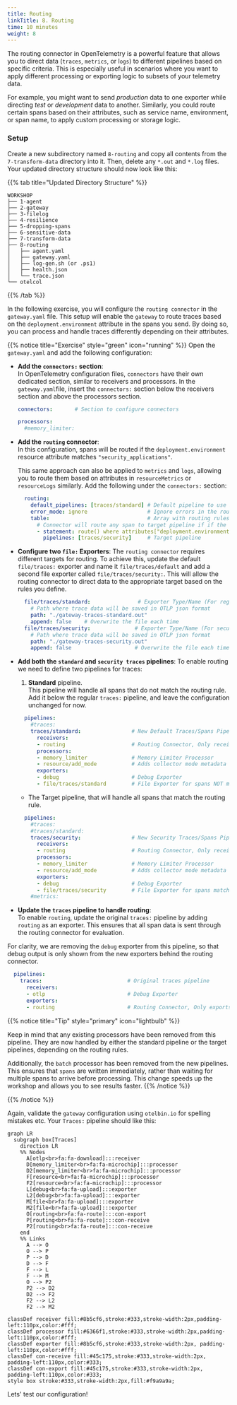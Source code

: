 ```yaml
---
title: Routing
linkTitle: 8. Routing
time: 10 minutes
weight: 8
---
```


The routing connector in OpenTelemetry is a powerful feature that allows you to direct data (`traces`, `metrics`, or l`ogs`) to different pipelines based on specific criteria. This is especially useful in scenarios where you want to apply different processing or exporting logic to subsets of your telemetry data.

For example, you might want to send *production* data to one exporter while directing *test* or *development* data to another. Similarly, you could route certain spans based on their attributes, such as service name, environment, or span name, to apply custom processing or storage logic.

### Setup

Create a new subdirectory named `8-routing` and copy all contents from the `7-transform-data` directory into it. Then, delete any `*.out` and `*.log` files. Your updated directory structure should now look like this:

{{% tab title="Updated Directory Structure" %}}

```text
WORKSHOP
├── 1-agent
├── 2-gateway
├── 3-filelog
├── 4-resilience
├── 5-dropping-spans
├── 6-sensitive-data
├── 7-transform-data
├── 8-routing
│   ├── agent.yaml
│   ├── gateway.yaml
│   ├── log-gen.sh (or .ps1)
│   ├── health.json
│   └── trace.json
└── otelcol
```

{{% /tab %}}

In the following exercise, you will configure the `routing connector` in the `gateway.yaml` file. This setup will enable the `gateway` to route traces based on the `deployment.environment` attribute in the spans you send. By doing so, you can process and handle traces differently depending on their attributes.

{{% notice title="Exercise" style="green" icon="running" %}}
Open the `gateway.yaml` and add the following configuration:

- **Add the `connectors:` section**:  
In OpenTelemetry configuration files, `connectors` have their own dedicated section, similar to receivers and processors. In the `gateway.yaml`file, insert the `connectors:` section below the receivers section and above the processors section.

  ```yaml
  connectors:       # Section to configure connectors

  processors:
    #memory_limiter:

  ```

- **Add the `routing` connector**:  
  In this configuration, spans will be routed if the `deployment.environment` resource attribute matches `"security_applications"`.

  This same approach can also be applied to `metrics` and `logs`, allowing you to route them based on attributes in `resourceMetrics` or `resourceLogs` similarly. Add the following under the `connectors:` section:

  ```yaml
    routing:
      default_pipelines: [traces/standard] # Default pipeline to use if no matching rule
      error_mode: ignore                   # Ignore errors in the routing 
      table:                               # Array with routing rules
        # Connector will route any span to target pipeline if if the resourceSpn attribute matches this rule 
        - statement: route() where attributes["deployment.environment"] == "security_applications"
          pipelines: [traces/security]     # Target pipeline 
  ```

- **Configure two `file:` Exporters**:
The `routing connector` requires different targets for routing. To achieve this, update the default `file/traces:` exporter and name it `file/traces/default` and add a second file exporter called `file/traces/security:`. This will allow the routing connector to direct data to the appropriate target based on the rules you define.

  ```yaml
    file/traces/standard:               # Exporter Type/Name (For regular traces)
      # Path where trace data will be saved in OTLP json format 
      path: "./gateway-traces-standard.out" 
      append: false    # Overwrite the file each time
    file/traces/security:              # Exporter Type/Name (For security traces)
      # Path where trace data will be saved in OTLP json format
      path: "./gateway-traces-security.out" 
      append: false                    # Overwrite the file each time 
  ```

- **Add both the `standard` and `security traces` pipelines**:
To enable routing we need to define two pipelines for traces:

  1. **Standard** pipeline.  
  This pipeline will handle all spans that do not match the routing rule. Add it below the regular `traces:` pipeline, and leave the configuration unchanged for now.

  ```yaml
    pipelines:
      #traces:               
      traces/standard:                # New Default Traces/Spans Pipeline    
        receivers: 
        - routing                     # Routing Connector, Only receives data from Connector
        processors:
        - memory_limiter              # Memory Limiter Processor
        - resource/add_mode           # Adds collector mode metadata
        exporters:
        - debug                       # Debug Exporter
        - file/traces/standard        # File Exporter for spans NOT matching rule
  ```

  - The Target pipeline, that will handle all spans that match the routing rule.

  ```yaml
    pipelines:
      #traces:
      #traces/standard:
      traces/security:                # New Security Traces/Spans Pipeline       
        receivers: 
        - routing                     # Routing Connector, Only receives data from Connector
        processors:
        - memory_limiter              # Memory Limiter Processor
        - resource/add_mode           # Adds collector mode metadata
        exporters:
        - debug                       # Debug Exporter 
        - file/traces/security        # File Exporter for spans matching rule
      #metrics:
  ```

- **Update the `traces` pipeline to handle routing**:  
To enable `routing`, update the original `traces:` pipeline by adding `routing` as an exporter. This ensures that all span data is sent through the routing connector for evaluation.

For clarity, we are removing the `debug` exporter from this pipeline, so that debug output is only shown from the new exporters behind the routing connector.

```yaml
  pipelines:
    traces:                           # Original traces pipeline
      receivers: 
      - otlp                          # Debug Exporter            
      exporters: 
      - routing                       # Routing Connector, Only exports data to Connector
```

{{% notice title="Tip" style="primary" icon="lightbulb" %}}

Keep in mind that any existing processors have been removed from this pipeline. They are now handled by either the standard pipeline or the target pipelines, depending on the routing rules.

Additionally, the `batch` processor has been removed from the new pipelines. This ensures that `spans` are written immediately, rather than waiting for multiple spans to arrive before processing. This change speeds up the workshop and allows you to see results faster.
{{% /notice %}}

{{% /notice %}}

Again, validate the `gateway` configuration using `otelbin.io` for spelling mistakes etc. Your `Traces:` pipeline should like this:

```mermaid
graph LR
  subgraph box[Traces]
    direction LR
    %% Nodes
      A[otlp<br>fa:fa-download]:::receiver
      D[memory_limiter<br>fa:fa-microchip]:::processor
      D2[memory_limiter<br>fa:fa-microchip]:::processor
      F[resource<br>fa:fa-microchip]:::processor
      F2[resource<br>fa:fa-microchip]:::processor
      L[debug<br>fa:fa-upload]:::exporter
      L2[debug<br>fa:fa-upload]:::exporter
      M[file<br>fa:fa-upload]:::exporter
      M2[file<br>fa:fa-upload]:::exporter
      O[routing<br>fa:fa-route]:::con-export
      P[routing<br>fa:fa-route]:::con-receive
      P2[routing<br>fa:fa-route]:::con-receive
    end
    %% Links
      A --> O
      O --> P
      P --> D
      D --> F
      F --> L
      F --> M
      O --> P2
      P2 --> D2
      D2 --> F2
      F2 --> L2
      F2 --> M2

classDef receiver fill:#8b5cf6,stroke:#333,stroke-width:2px,padding-left:110px,color:#fff;
classDef processor fill:#6366f1,stroke:#333,stroke-width:2px,padding-left:110px,color:#fff;
classDef exporter fill:#8b5cf6,stroke:#333,stroke-width:2px, padding-left:110px,color:#fff;
classDef con-receive fill:#45c175,stroke:#333,stroke-width:2px, padding-left:110px,color:#333;
classDef con-export fill:#45c175,stroke:#333,stroke-width:2px, padding-left:110px,color:#333;
style box stroke:#333,stroke-width:2px,fill:#f9a9a9a;
```
<!--
![Routing Connector](../images/routing-8-1.png)
-->
Lets' test our configuration!

